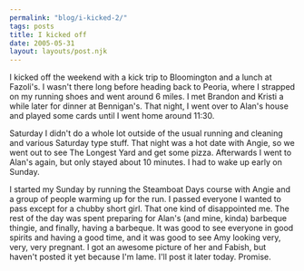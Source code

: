 ```yaml
---
permalink: "blog/i-kicked-2/"
tags: posts
title: I kicked off
date: 2005-05-31
layout: layouts/post.njk
---
```


I kicked off the weekend with a kick trip to Bloomington and a lunch at Fazoli's. I wasn't there long before heading back to Peoria, where I strapped on my running shoes and went around 6 miles. I met Brandon and Kristi a while later for dinner at Bennigan's. That night, I went over to Alan's house and played some cards until I went home around 11:30. 

Saturday I didn't do a whole lot outside of the usual running and cleaning and various Saturday type stuff. That night was a hot date with Angie, so we went out to see The Longest Yard and get some pizza. Afterwards I went to Alan's again, but only stayed about 10 minutes. I had to wake up early on Sunday. 

I started my Sunday by running the Steamboat Days course with Angie and a group of people warming up for the run. I passed everyone I wanted to pass except for a chubby short girl. That one kind of disappointed me. The rest of the day was spent preparing for Alan's (and mine, kinda) barbeque thingie, and finally, having a barbeque. It was good to see everyone in good spirits and having a good time, and it was good to see Amy looking very, very, very pregnant. I got an awesome picture of her and Fabish, but haven't posted it yet because I'm lame. I'll post it later today. Promise.